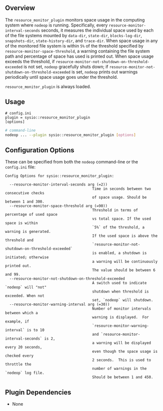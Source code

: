 
## Overview

The `resource_monitor_plugin` monitors space usage in the computing system where `nodeop` is running. Specifically, every `resource-monitor-interval-seconds` seconds,
it measures the individual space used by each of the file systems mounted
by `data-dir`, `state-dir`, `blocks-log-dir`, `snapshots-dir`,
`state-history-dir`, and `trace-dir`.
When space usage in any of the monitored file system is within `5%` of the threshold
specified by `resource-monitor-space-threshold`, a warning containing the file system
path and percentage of space has used is printed out.
When space usage exceeds the threshold,
if `resource-monitor-not-shutdown-on-threshold-exceeded` is not set,
`nodeop` gracefully shuts down; if `resource-monitor-not-shutdown-on-threshold-exceeded` is set, `nodeop` prints out warnings periodically
until space usage goes under the threshold.

`resource_monitor_plugin` is always loaded.

## Usage

```console
# config.ini
plugin = sysio::resource_monitor_plugin
[options]
```

```sh
# command-line
nodeop ... --plugin sysio::resource_monitor_plugin [options]
```

## Configuration Options

These can be specified from both the `nodeop` command-line or the `config.ini` file:

```console
Config Options for sysio::resource_monitor_plugin:

  --resource-monitor-interval-seconds arg (=2))
                                        Time in seconds between two consecutive checks
                                        of space usage. Should be between 1 and 300.
  --resource-monitor-space-threshold arg (=90))
                                        Threshold in terms of percentage of used space
                                        vs total space. If the used space is within
                                        `5%` of the threshold, a warning is generated.
                                        If the used space is above the threshold and
                                        `resource-monitor-not-shutdown-on-threshold-exceeded`
                                        is enabled, a shutdown is initiated; otherwise
                                        a warning will be continuously printed out.
                                        The value should be between 6 and 99.
  --resource-monitor-not-shutdown-on-threshold-exceeded
                                        A switch used to indicate `nodeop` will "not"
                                        shutdown when threshold is exceeded. When not
                                        set, `nodeop` will shutdown.
  --resource-monitor-warning-interval arg (=30))
                                        Number of monitor intervals between which a
                                        warning is displayed.  For example, if
                                        `resource-monitor-warning-interval` is to 10
                                        and `resource-monitor-interval-seconds` is 2,
                                        a warning will be displayed every 20 seconds,
                                        even though the space usage is checked every
                                        2 seconds.  This is used to throttle the
                                        number of warnings in the `nodeop` log file.
                                        Should be between 1 and 450.
```

## Plugin Dependencies

* None
